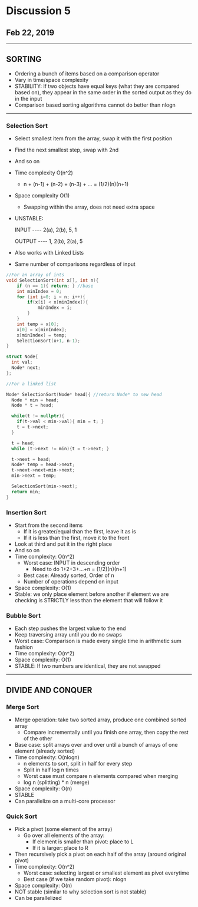 # Discussion 5
## Feb 22, 2019
---
## SORTING
- Ordering a bunch of items based on a comparison operator
- Vary in time/space complexity
- STABILITY: If two objects have equal keys (what they are compared based on), they appear in the same order in the sorted output as they do in the input
- Comparison based sorting algorithms cannot do better than nlogn
---
### Selection Sort
- Select smallest item from the array, swap it with the first position
- Find the next smallest step, swap with 2nd
- And so on
- Time complexity O(n^2)
  -  n + (n-1) + (n-2) + (n-3) + ... = (1/2)(n)(n+1)
- Space complexity O(1)
  - Swapping within the array, does not need extra space
- UNSTABLE:

  INPUT ---- 2(a), 2(b), 5, 1

  OUTPUT ---- 1, 2(b), 2(a), 5
- Also works with Linked Lists
- Same number of comparisons regardless of input

```c++
//For an array of ints
void SelectionSort(int x[], int n){
    if (n == 1){ return; } //base
    int minIndex = 0;
    for (int i=0; i < n; i++){
        if(x[i] < x[minIndex]){
            minIndex = i;
        }
    }
    int temp = x[0];
    x[0] = x[minIndex];
    x[minIndex] = temp;
    SelectionSort(x+1, n-1);
}

struct Node{
  int val;
  Node* next;
};

//For a linked list

Node* SelectionSort(Node* head){ //return Node* to new head
  Node * min = head;
  Node * t = head;

  while(t != nullptr){
    if(t->val < min->val){ min = t; }
    t = t->next;
  }

  t = head;
  while (t->next != min){t = t->next; }

  t->next = head;
  Node* temp = head->next;
  t->next->next=min->next;
  min->next = temp;

  SelectionSort(min->next);
  return min;
}
```

### Insertion Sort
- Start from the second items
  - If it is greater/equal than the first, leave it as is
  - If it is less than the first, move it to the front
- Look at third and put it in the right place
- And so on
- Time complexity: O(n^2)
  - Worst case:
    INPUT in descending order  
      - Need to do 1+2+3+...+n = (1/2)(n)(n+1)
  - Best case:
    Already sorted, Order of n
  - Number of operations depend on input
- Space complexity: O(1)
- Stable: we only place element before another if element we are checking is STRICTLY less than the element that will follow it

### Bubble Sort
- Each step pushes the largest value to the end
- Keep traversing array until you do no swaps
- Worst case: Comparison is made every single time in arithmetic sum fashion
- Time complexity: O(n^2)
- Space complexity: O(1)
- STABLE: If two numbers are identical, they are not swapped
---
## DIVIDE AND CONQUER
### Merge Sort
- Merge operation: take two sorted array, produce one combined sorted array
  - Compare incrementally until you finish one array, then copy the rest of the other
- Base case: split arrays over and over until a bunch of arrays of one element (already sorted)
- Time complexity: O(nlogn)
  - n elements to sort, split in half for every step
  - Split in half log n times
  - Worst case must compare n elements compared when merging
  - log n (splitting) * n (merge)
- Space complexity: O(n)
- STABLE
- Can parallelize on a multi-core processor

### Quick Sort
- Pick a pivot (some element of the array)
  - Go over all elements of the array:
      - If element is smaller than pivot: place to L
      - If it is larger: place to R
- Then recursively pick a pivot on each half of the array (around original pivot)
- Time complexity: O(n^2)
  - Worst case: selecting largest or smallest element as pivot everytime
  - Best case (if we take random pivot): nlogn
- Space complexity: O(n)
- NOT stable (similar to why selection sort is not stable)
- Can be parallelized
